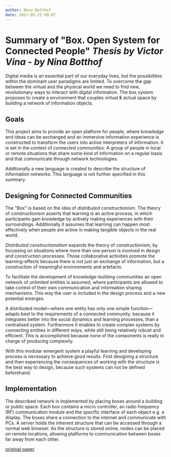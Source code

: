 ```yaml
---
author: Nina Botthof
date: 2017-05-22 09:07
---
```


# Summary of "Box. Open System for Connected People" _Thesis by Victor Vina - by Nina Botthof_

Digital media is an essential part of our everyday lives, but the possibilities within the dominant user paradigms are limited. To overcome the gap between the virtual and the physical world we need to find new, revolutionary ways to interact with digital information. The box system proposes to create a environment that couples virtual & actual space by building a network of information objects.  

## Goals

This project aims to provide an open platform for people, where knowledge and ideas can be exchanged and an immersive information experience is constructed to transform the users into active interpreters of information. It is set in the context of *connected communities:* A group of people in local or remote situations that share some kind of information on a regular basis and that communicate through network technologies.  

Additionally a new language is created to describe the structure of information networks. This language is not further specified in this summary.  

## Designing for Connected Communities

The "Box" is based on the idea of *distributed constructionism*. The theory of *constructionism* asserts that learning is an active process, in which participants gain knowledge by actively making experiences with their surroundings. Additionally it assumes that learning can happen most effectively when people are active in making tangible objects in the real world.  

*Distributed constructionalism* expands the theory of constructionism, by focussing on situations where more than one person is involved in design and construction processes. Those collaborative activities promote the learning-effects because there is not just an exchange of information, but a construction of meaningful environments and artefacts.  

To facilitate the development of knowledge-building communities an open network of unlimited entities is assumed, where participants are allowed to take control of their own communication and information sharing mechanisms. This way the user is included in the design process and a new potential emerges.  

A distributed model—where one entity has only one simple function—adapts best to the requirements of a connected community, because it integrates better into the social dynamics and learning processes, than a centralised system. Furthermore it enables to create complex systems by connecting entities in different ways, while still being relatively robust and efficient. This is accomplished because none of the components is really in charge of producing complexity.  

With this modular emergent system a playful learning and developing process is necessary to achieve good results. First designing a structure and then experiencing the consequences of working with the structure is the best way to design, because such systems can not be defined beforehand.  

## Implementation

The described network is implemented by placing boxes around a building or public space. Each box contains a micro controller, an radio frequency (RF) communication module and the specific interface of each object e.g. a display. The boxes share a connection to the internet and communicate with PCs. A server holds the inherent structure that can be accessed through a normal web browser. As the structure is stored online, nodes can be placed on remote locations, allowing platforms to communication between boxes far away from each other.



[original paper](http://projectsfinal.interactionivrea.org/2001-2002/Summer%20Research%202001/presentations/report/box/box_thesis.pdf)